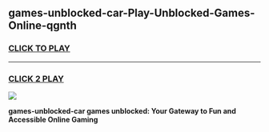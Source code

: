 
## games-unblocked-car-Play-Unblocked-Games-Online-qgnth
<h3>
<a href="https://premium76.site?title=games-unblocked-car&ref=24A">CLICK TO PLAY</a></h3>
<hr>

<h3>
<a href="https://premium76.site?title=games-unblocked-car&ref=24A">CLICK 2 PLAY</a>
  
</h3>

<a href="https://premium76.site?title=games-unblocked-car&ref=24A"><img src="https://clearcache.store/games.png"></a>


**games-unblocked-car games unblocked: Your Gateway to Fun and Accessible Online Gaming**
